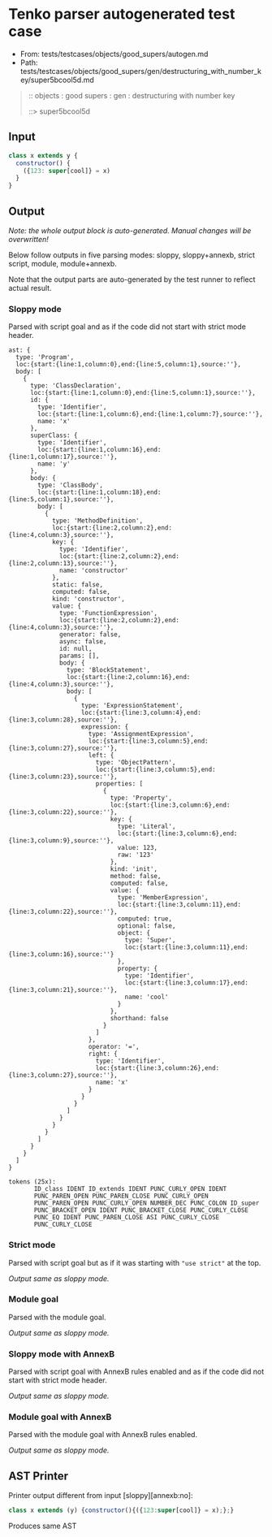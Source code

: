 # Tenko parser autogenerated test case

- From: tests/testcases/objects/good_supers/autogen.md
- Path: tests/testcases/objects/good_supers/gen/destructuring_with_number_key/super5bcool5d.md

> :: objects : good supers : gen : destructuring with number key
>
> ::> super5bcool5d

## Input


`````js
class x extends y {
  constructor() {
    ({123: super[cool]} = x)
  }
}
`````

## Output

_Note: the whole output block is auto-generated. Manual changes will be overwritten!_

Below follow outputs in five parsing modes: sloppy, sloppy+annexb, strict script, module, module+annexb.

Note that the output parts are auto-generated by the test runner to reflect actual result.

### Sloppy mode

Parsed with script goal and as if the code did not start with strict mode header.

`````
ast: {
  type: 'Program',
  loc:{start:{line:1,column:0},end:{line:5,column:1},source:''},
  body: [
    {
      type: 'ClassDeclaration',
      loc:{start:{line:1,column:0},end:{line:5,column:1},source:''},
      id: {
        type: 'Identifier',
        loc:{start:{line:1,column:6},end:{line:1,column:7},source:''},
        name: 'x'
      },
      superClass: {
        type: 'Identifier',
        loc:{start:{line:1,column:16},end:{line:1,column:17},source:''},
        name: 'y'
      },
      body: {
        type: 'ClassBody',
        loc:{start:{line:1,column:18},end:{line:5,column:1},source:''},
        body: [
          {
            type: 'MethodDefinition',
            loc:{start:{line:2,column:2},end:{line:4,column:3},source:''},
            key: {
              type: 'Identifier',
              loc:{start:{line:2,column:2},end:{line:2,column:13},source:''},
              name: 'constructor'
            },
            static: false,
            computed: false,
            kind: 'constructor',
            value: {
              type: 'FunctionExpression',
              loc:{start:{line:2,column:2},end:{line:4,column:3},source:''},
              generator: false,
              async: false,
              id: null,
              params: [],
              body: {
                type: 'BlockStatement',
                loc:{start:{line:2,column:16},end:{line:4,column:3},source:''},
                body: [
                  {
                    type: 'ExpressionStatement',
                    loc:{start:{line:3,column:4},end:{line:3,column:28},source:''},
                    expression: {
                      type: 'AssignmentExpression',
                      loc:{start:{line:3,column:5},end:{line:3,column:27},source:''},
                      left: {
                        type: 'ObjectPattern',
                        loc:{start:{line:3,column:5},end:{line:3,column:23},source:''},
                        properties: [
                          {
                            type: 'Property',
                            loc:{start:{line:3,column:6},end:{line:3,column:22},source:''},
                            key: {
                              type: 'Literal',
                              loc:{start:{line:3,column:6},end:{line:3,column:9},source:''},
                              value: 123,
                              raw: '123'
                            },
                            kind: 'init',
                            method: false,
                            computed: false,
                            value: {
                              type: 'MemberExpression',
                              loc:{start:{line:3,column:11},end:{line:3,column:22},source:''},
                              computed: true,
                              optional: false,
                              object: {
                                type: 'Super',
                                loc:{start:{line:3,column:11},end:{line:3,column:16},source:''}
                              },
                              property: {
                                type: 'Identifier',
                                loc:{start:{line:3,column:17},end:{line:3,column:21},source:''},
                                name: 'cool'
                              }
                            },
                            shorthand: false
                          }
                        ]
                      },
                      operator: '=',
                      right: {
                        type: 'Identifier',
                        loc:{start:{line:3,column:26},end:{line:3,column:27},source:''},
                        name: 'x'
                      }
                    }
                  }
                ]
              }
            }
          }
        ]
      }
    }
  ]
}

tokens (25x):
       ID_class IDENT ID_extends IDENT PUNC_CURLY_OPEN IDENT
       PUNC_PAREN_OPEN PUNC_PAREN_CLOSE PUNC_CURLY_OPEN
       PUNC_PAREN_OPEN PUNC_CURLY_OPEN NUMBER_DEC PUNC_COLON ID_super
       PUNC_BRACKET_OPEN IDENT PUNC_BRACKET_CLOSE PUNC_CURLY_CLOSE
       PUNC_EQ IDENT PUNC_PAREN_CLOSE ASI PUNC_CURLY_CLOSE
       PUNC_CURLY_CLOSE
`````

### Strict mode

Parsed with script goal but as if it was starting with `"use strict"` at the top.

_Output same as sloppy mode._

### Module goal

Parsed with the module goal.

_Output same as sloppy mode._

### Sloppy mode with AnnexB

Parsed with script goal with AnnexB rules enabled and as if the code did not start with strict mode header.

_Output same as sloppy mode._

### Module goal with AnnexB

Parsed with the module goal with AnnexB rules enabled.

_Output same as sloppy mode._

## AST Printer

Printer output different from input [sloppy][annexb:no]:

````js
class x extends (y) {constructor(){({123:super[cool]} = x);};}
````

Produces same AST
